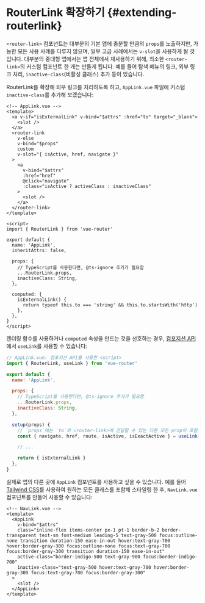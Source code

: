 # RouterLink 확장하기 {#extending-routerlink}

`<router-link>` 컴포넌트는 대부분의 기본 앱에 충분할 만큼의 `props`를 노출하지만,
가능한 모든 사용 사례를 다루지 않으며,
일부 고급 사례에서는 `v-slot`을 사용하게 될 것입니다.
대부분의 중대형 앱에서는 앱 전체에서 재사용하기 위해,
최소한 `<router-link>`의 커스텀 컴포넌트 한 개는 만들게 됩니다.
예를 들어 탐색 메뉴의 링크, 외부 링크 처리, `inactive-class`(비활성 클래스) 추가 등이 있습니다.

RouterLink를 확장해 외부 링크를 처리하도록 하고,
`AppLink.vue` 파일에 커스텀 `inactive-class`를 추가해 보겠습니다:

```vue
<!-- AppLink.vue -->
<template>
  <a v-if="isExternalLink" v-bind="$attrs" :href="to" target="_blank">
    <slot />
  </a>
  <router-link
    v-else
    v-bind="$props"
    custom
    v-slot="{ isActive, href, navigate }"
  >
    <a
      v-bind="$attrs"
      :href="href"
      @click="navigate"
      :class="isActive ? activeClass : inactiveClass"
    >
      <slot />
    </a>
  </router-link>
</template>

<script>
import { RouterLink } from 'vue-router'

export default {
  name: 'AppLink',
  inheritAttrs: false,

  props: {
    // TypeScript를 사용한다면, @ts-ignore 추가가 필요함
    ...RouterLink.props,
    inactiveClass: String,
  },

  computed: {
    isExternalLink() {
      return typeof this.to === 'string' && this.to.startsWith('http')
    },
  },
}
</script>
```

렌더링 함수를 사용하거나 `computed` 속성을 만드는 것을 선호하는 경우,
[컴포지션 API](composition-api.md)에서 `useLink`를 사용할 수 있습니다:

```js
// AppLink.vue: 컴포지션 API를 사용한 <script>
import { RouterLink, useLink } from 'vue-router'

export default {
  name: 'AppLink',

  props: {
    // TypeScript를 사용한다면, @ts-ignore 추가가 필요함
    ...RouterLink.props,
    inactiveClass: String,
  },

  setup(props) {
    // `props`에는 `to`와 <router-link>에 전달할 수 있는 다른 모든 prop이 포함됨.
    const { navigate, href, route, isActive, isExactActive } = useLink(props)

    // ...

    return { isExternalLink }
  },
}
```

실제로 앱의 다른 곳에 `AppLink` 컴포넌트를 사용하고 싶을 수 있습니다.
예를 들어 [Tailwind CSS](https://tailwindcss.com)를 사용하여 원하는 모든 클래스를 포함해 스타일링 한 후,
`NavLink.vue` 컴포넌트를 만들어 사용할 수 있습니다:

```vue
<!-- NavLink.vue -->
<template>
  <AppLink
    v-bind="$attrs"
    class="inline-flex items-center px-1 pt-1 border-b-2 border-transparent text-sm font-medium leading-5 text-gray-500 focus:outline-none transition duration-150 ease-in-out hover:text-gray-700 hover:border-gray-300 focus:outline-none focus:text-gray-700 focus:border-gray-300 transition duration-150 ease-in-out"
    active-class="border-indigo-500 text-gray-900 focus:border-indigo-700"
    inactive-class="text-gray-500 hover:text-gray-700 hover:border-gray-300 focus:text-gray-700 focus:border-gray-300"
  >
    <slot />
  </AppLink>
</template>
```

